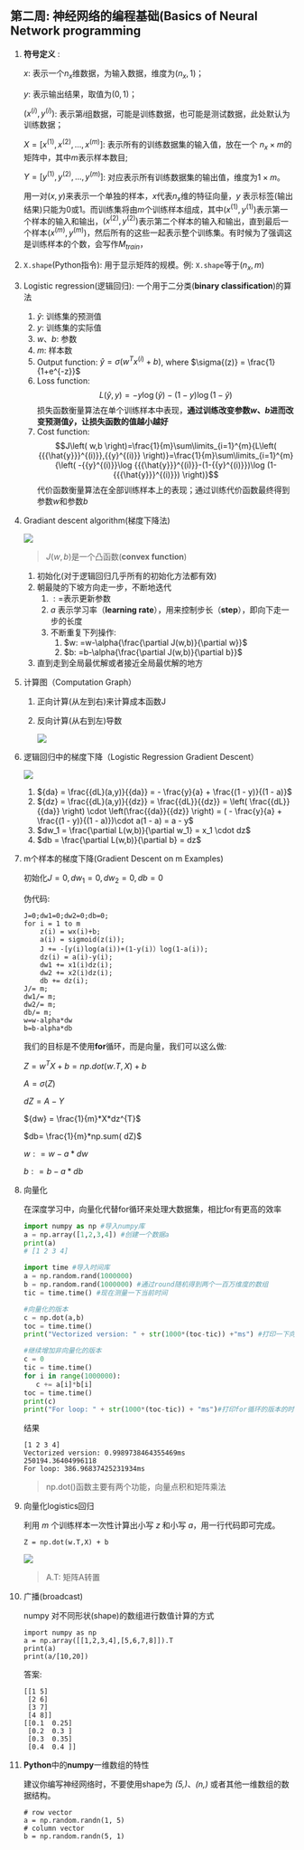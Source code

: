 ## 第二周: 神经网络的编程基础(Basics of Neural Network programming


1. **符号定义** : 

    $x$: 表示一个$n_x$维数据，为输入数据，维度为$(n_x,1)$； 

    $y​$: 表示输出结果，取值为$(0,1)​$；

    $(x^{(i)},y^{(i)})$: 表示第$i$组数据，可能是训练数据，也可能是测试数据，此处默认为训练数据； 

    $X=[x^{(1)},x^{(2)},...,x^{(m)}]$: 表示所有的训练数据集的输入值，放在一个 $n_x×m$的矩阵中，其中$m$表示样本数目; 

    $Y=[y^{(1)},y^{(2)},...,y^{(m)}]$: 对应表示所有训练数据集的输出值，维度为$1×m$。

    用一对$(x,y)$来表示一个单独的样本，$x$代表$n_x$维的特征向量，$y$ 表示标签(输出结果)只能为0或1。而训练集将由$m$个训练样本组成，其中$(x^{(1)},y^{(1)})$表示第一个样本的输入和输出，$(x^{(2)},y^{(2)})$表示第二个样本的输入和输出，直到最后一个样本$(x^{(m)},y^{(m)})$，然后所有的这些一起表示整个训练集。有时候为了强调这是训练样本的个数，会写作$M_{train}$，
2. `X.shape`(Python指令): 用于显示矩阵的规模。例: `X.shape`等于$(n_x,m)$
3. Logistic regression(逻辑回归): 一个用于二分类(**binary classification**)的算法
   1. $\hat{y}$: 训练集的预测值
   2. $y$: 训练集的实际值
   3. $w、b$: 参数
   4. $m$: 样本数
   5. Output function:  $\hat{y}=\sigma{({{w}^{T}}{{x}^{(i)}}+b)}$, where $\sigma{(z)} = \frac{1}{1+e^{-z}}$
   6. Loss function: $$L\left( \hat{y},y \right)=-y\log(\hat{y})-(1-y)\log (1-\hat{y})$$损失函数衡量算法在单个训练样本中表现，**通过训练改变参数$w、b$进而改变预测值$\hat{y}$，让损失函数的值越小越好**
   7. Cost function: $$J\left( w,b \right)=\frac{1}{m}\sum\limits_{i=1}^{m}{L\left( {{{\hat{y}}}^{(i)}},{{y}^{(i)}} \right)}=\frac{1}{m}\sum\limits_{i=1}^{m}{\left( -{{y}^{(i)}}\log {{{\hat{y}}}^{(i)}}-(1-{{y}^{(i)}})\log (1-{{{\hat{y}}}^{(i)}}) \right)}$$代价函数衡量算法在全部训练样本上的表现；通过训练代价函数最终得到参数$w$和参数$b$
4. Gradiant descent algorithm(梯度下降法)
   
   ![](images/c5eda5608fd2f4d846559ed8e89ed33c.jpg)
   > $J(w,b)$是一个凸函数(**convex function**)
   1. 初始化(对于逻辑回归几乎所有的初始化方法都有效)
   2. 朝最陡的下坡方向走一步，不断地迭代
      1. $: =$表示更新参数
      2. $a$ 表示学习率（**learning rate**），用来控制步长（**step**），即向下走一步的长度
      3. 不断重复下列操作: 
         1. $w: =w-\alpha{\frac{\partial J(w,b)}{\partial w}}$
         2. $b: =b-\alpha{\frac{\partial J(w,b)}{\partial b}}$
   3. 直到走到全局最优解或者接近全局最优解的地方
5. 计算图（Computation Graph）
   1. 正向计算(从左到右)来计算成本函数J
   2. 反向计算(从右到左)导数

      ![](images/cd75ffa2793fa4af02bdd869fe962bc1.png)
6. 逻辑回归中的梯度下降（Logistic Regression Gradient Descent）
   
   ![](/images/6403f00e5844c3100f4aa9ff043e2319.jpg)
   1. ${da} = \frac{{dL}(a,y)}{{da}}  =  - \frac{y}{a} + \frac{(1 - y)}{(1 - a)}$
   2. ${dz} = \frac{{dL}(a,y)}{{dz}} = \frac{{dL}}{{dz}} = \left( \frac{{dL}}{{da}} \right) \cdot \left(\frac{{da}}{{dz}} \right) = ( - \frac{y}{a} + \frac{(1 - y)}{(1 - a)})\cdot a(1 - a) = a - y$
   3. $dw_1 = \frac{\partial L(w,b)}{\partial w_1} = x_1 \cdot dz$
   4. $db = \frac{\partial L(w,b)}{\partial b} = dz$
7. m个样本的梯度下降(Gradient Descent on m Examples)
   
   初始化$J=0,d{{w}_{1}}=0,d{{w}_{2}}=0,db=0$

   伪代码: 
   ```
   J=0;dw1=0;dw2=0;db=0;
   for i = 1 to m
       z(i) = wx(i)+b;
       a(i) = sigmoid(z(i));
       J += -[y(i)log(a(i))+(1-y(i)）log(1-a(i));
       dz(i) = a(i)-y(i);
       dw1 += x1(i)dz(i);
       dw2 += x2(i)dz(i);
       db += dz(i);
   J/= m;
   dw1/= m;
   dw2/= m;
   db/= m;
   w=w-alpha*dw
   b=b-alpha*db
   ```
   我们的目标是不使用**for**循环，而是向量，我们可以这么做: 

   $Z = w^{T}X + b = np.dot( w.T,X)+b$

   $A = \sigma( Z )$

   $dZ = A - Y$

   ${dw} = \frac{1}{m}*X*dz^{T}$

   $db= \frac{1}{m}*np.sum( dZ)​$

   $w:  = w - a*dw$

   $b:  = b - a*db$
8. 向量化
   
   在深度学习中，向量化代替for循环来处理大数据集，相比for有更高的效率
   ```py
   import numpy as np #导入numpy库
   a = np.array([1,2,3,4]) #创建一个数据a
   print(a)
   # [1 2 3 4]

   import time #导入时间库
   a = np.random.rand(1000000)
   b = np.random.rand(1000000) #通过round随机得到两个一百万维度的数组
   tic = time.time() #现在测量一下当前时间

   #向量化的版本
   c = np.dot(a,b)
   toc = time.time()
   print("Vectorized version: " + str(1000*(toc-tic)) +"ms") #打印一下向量化的版本的时间

   #继续增加非向量化的版本
   c = 0
   tic = time.time()
   for i in range(1000000): 
      c += a[i]*b[i]
   toc = time.time()
   print(c)
   print("For loop: " + str(1000*(toc-tic)) + "ms")#打印for循环的版本的时间
   ```

   结果
   ```
   [1 2 3 4]
   Vectorized version: 0.9989738464355469ms
   250194.36404996118
   For loop: 386.96837425231934ms
   ```
   > np.dot()函数主要有两个功能，向量点积和矩阵乘法

9. 向量化logistics回归

   利用 $m$ 个训练样本一次性计算出小写 $z$ 和小写 $a$，用一行代码即可完成。
   ```
   Z = np.dot(w.T,X) + b
   ```

   ![](images/3a8a0c9ed33cd6c033103e35c26eeeb7.png)
   > A.T:  矩阵A转置
10. 广播(broadcast)
    
    numpy 对不同形状(shape)的数组进行数值计算的方式
    ```
    import numpy as np
    a = np.array([[1,2,3,4],[5,6,7,8]]).T
    print(a)
    print(a/[10,20])
    ```
    答案: 
    ```
    [[1 5]
     [2 6]
     [3 7]
     [4 8]]
    [[0.1  0.25]
     [0.2  0.3 ]
     [0.3  0.35]
     [0.4  0.4 ]]
    ```

11. **Python**中的**numpy**一维数组的特性

    建议你编写神经网络时，不要使用shape为 _(5,)_、_(n,)_ 或者其他一维数组的数据结构。

    ```
    # row vector
    a = np.random.randn(1, 5)
    # column vector
    b = np.random.randn(5, 1)
    ```
